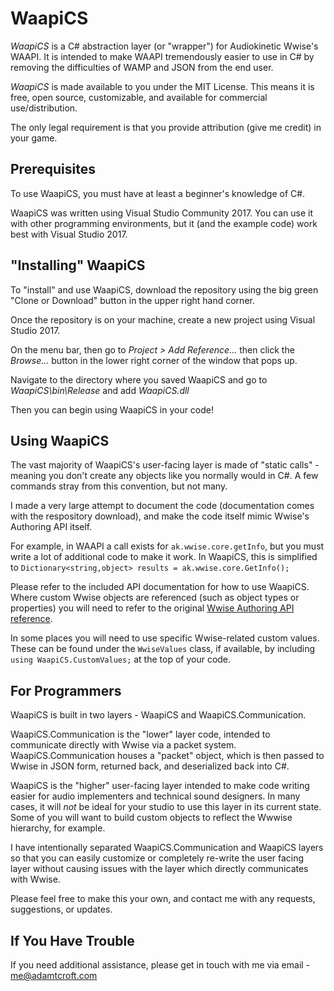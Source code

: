 # WaapiCS
*WaapiCS* is a C# abstraction layer (or "wrapper") for Audiokinetic Wwise's WAAPI.
It is intended to make WAAPI tremendously easier to use in C# by removing the difficulties of WAMP and JSON from the end user.

*WaapiCS* is made available to you under the MIT License.  This means it is free, open source, customizable, and available for commercial use/distribution.

The only legal requirement is that you provide attribution (give me credit) in your game.

## Prerequisites
To use WaapiCS, you must have at least a beginner's knowledge of C#.

WaapiCS was written using Visual Studio Community 2017.  You can use it with other programming environments, but it (and the example code) work best with Visual Studio 2017.

## "Installing" WaapiCS
To "install" and use WaapiCS, download the repository using the big green "Clone or Download" button in the upper right hand corner.

Once the repository is on your machine, create a new project using Visual Studio 2017.

On the menu bar, then go to *_Project > Add Reference..._* then click the *_Browse..._* button in the lower right corner of the window that pops up.

Navigate to the directory where you saved WaapiCS and go to *_WaapiCS\bin\Release_* and add *WaapiCS.dll*

Then you can begin using WaapiCS in your code!

## Using WaapiCS
The vast majority of WaapiCS's user-facing layer is made of "static calls" - meaning you don't create any objects like you normally would in C#.  A few commands stray from this convention, but not many.

I made a very large attempt to document the code (documentation comes with the respository download), and make the code itself mimic Wwise's Authoring API itself.

For example, in WAAPI a call exists for `ak.wwise.core.getInfo`, but you must write a lot of additional code to make it work.  In WaapiCS, this is simplified to `Dictionary<string,object> results = ak.wwise.core.GetInfo();`

Please refer to the included API documentation for how to use WaapiCS.  Where custom Wwise objects are referenced (such as object types or properties) you will need to refer to the original [Wwise Authoring API reference](https://www.audiokinetic.com/library/edge/?source=SDK&id=waapi__index.html).

In some places you will need to use specific Wwise-related custom values.  These can be found under the `WwiseValues` class, if available, by including `using WaapiCS.CustomValues;` at the top of your code.

## For Programmers
WaapiCS is built in two layers - WaapiCS and WaapiCS.Communication.

WaapiCS.Communication is the "lower" layer code, intended to communicate directly with Wwise via a packet system.  WaapiCS.Communication houses a "packet" object, which is then passed to Wwise in JSON form, returned back, and deserialized back into C#.

WaapiCS is the "higher" user-facing layer intended to make code writing easier for audio implementers and technical sound designers.  In many cases, it will _not_ be ideal for your studio to use this layer in its current state.  Some of you will want to build custom objects to reflect the Wwwise hierarchy, for example.

I have intentionally separated WaapiCS.Communication and WaapiCS layers so that you can easily customize or completely re-write the user facing layer without causing issues with the layer which directly communicates with Wwise.

Please feel free to make this your own, and contact me with any requests, suggestions, or updates.

## If You Have Trouble
If you need additional assistance, please get in touch with me via email - me@adamtcroft.com